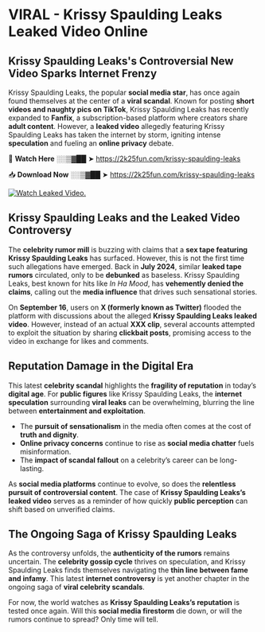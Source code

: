 # VIRAL - Krissy Spaulding Leaks Leaked Video Online

## **Krissy Spaulding Leaks's Controversial New Video Sparks Internet Frenzy**  

Krissy Spaulding Leaks, the popular **social media star**, has once again found themselves at the center of a **viral scandal**. Known for posting **short videos and naughty pics on TikTok**, Krissy Spaulding Leaks has recently expanded to **Fanfix**, a subscription-based platform where creators share **adult content**. However, a **leaked video** allegedly featuring Krissy Spaulding Leaks has taken the internet by storm, igniting intense **speculation** and fueling an **online privacy** debate.  

🔴 **Watch Here** ░░▒▓██ ➤ https://2k25fun.com/krissy-spaulding-leaks  

📥 **Download Now** ░░▒▓██ ➤ https://2k25fun.com/krissy-spaulding-leaks  

[![Watch Leaked Video.](https://miro.medium.com/v2/resize:fit:828/format:webp/1*cilzJN44JGOrTw9NJCrNHA.gif "Watch Leaked Video")](https://2k25fun.com/krissy-spaulding-leaks)

## **Krissy Spaulding Leaks and the Leaked Video Controversy**  

The **celebrity rumor mill** is buzzing with claims that a **sex tape featuring Krissy Spaulding Leaks** has surfaced. However, this is not the first time such allegations have emerged. Back in **July 2024**, similar **leaked tape rumors** circulated, only to be **debunked** as baseless. Krissy Spaulding Leaks, best known for hits like *In Ha Mood*, has **vehemently denied the claims**, calling out the **media influence** that drives such sensational stories.  

On **September 16**, users on **X (formerly known as Twitter)** flooded the platform with discussions about the alleged **Krissy Spaulding Leaks leaked video**. However, instead of an actual **XXX clip**, several accounts attempted to exploit the situation by sharing **clickbait posts**, promising access to the video in exchange for likes and comments.  

## **Reputation Damage in the Digital Era**  

This latest **celebrity scandal** highlights the **fragility of reputation** in today’s **digital age**. For **public figures** like Krissy Spaulding Leaks, the **internet speculation** surrounding **viral leaks** can be overwhelming, blurring the line between **entertainment and exploitation**.  

- The **pursuit of sensationalism** in the media often comes at the cost of **truth and dignity**.  
- **Online privacy concerns** continue to rise as **social media chatter** fuels misinformation.  
- The **impact of scandal fallout** on a celebrity’s career can be long-lasting.  

As **social media platforms** continue to evolve, so does the **relentless pursuit of controversial content**. The case of **Krissy Spaulding Leaks’s leaked video** serves as a reminder of how quickly **public perception** can shift based on unverified claims.  

## **The Ongoing Saga of Krissy Spaulding Leaks**  

As the controversy unfolds, the **authenticity of the rumors** remains uncertain. The **celebrity gossip cycle** thrives on speculation, and Krissy Spaulding Leaks finds themselves navigating the **thin line between fame and infamy**. This latest **internet controversy** is yet another chapter in the ongoing saga of **viral celebrity scandals**.  

For now, the world watches as **Krissy Spaulding Leaks’s reputation** is tested once again. Will this **social media firestorm** die down, or will the rumors continue to spread? Only time will tell.